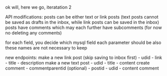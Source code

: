 ok will, here we go, iteratation 2

API modifications:
posts can be either text or link posts (text posts cannot be saved as drafts in the inbox, while link posts can be saved in the inbox)
posts have comments which may each further have subcomments (for now no deleting any comments)

for each field, you decide which mysql field each parameter should be
also these names are not necessary to keep

new endpoints:
make a new link post (skip saving to inbox first)
	- udid
	- link
	- title
	- description
make a new text post
	- udid
	- title
	- content
create comment
	- commentparentid (optional)
	- postid
	- udid
	- content comment